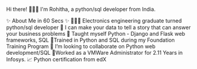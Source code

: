 Hi there! 🙋🏻‍♀️
I'm Rohitha, a python/sql developer from India.

✨ About Me in 60 Secs ✨
👩🏻‍💻 Electronics engineering graduate turned python/sql developer
👀 I can make your data to tell a story that can answer your business problems
📝 Taught myself Python - Django and Flask web frameworks, SQL
🏢Trained in Python and SQL during my Foundation Training Program
💞️ I’m looking to collaborate on Python web development/SQL 
🌠Worked as a VMWare Administrator for 2.11 Years in Infosys.
📈 Python certification from edX

